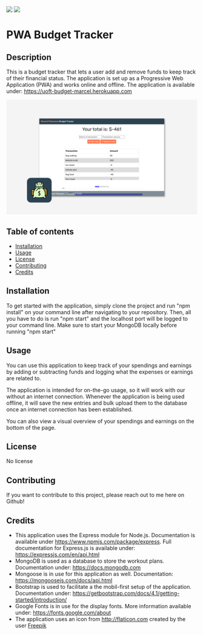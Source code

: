 <img src="https://img.shields.io/badge/cestmarcel-PWA+Budget+Tracker-navy">

<img src="https://img.shields.io/badge/Version-1.0-green">

# PWA Budget Tracker

## Description

This is a budget tracker that lets a user add and remove funds to keep track of their financial status. The application is set up as a Progressive Web Application (PWA) and works online and offline. The application is available under: https://uoft-budget-marcel.herokuapp.com

![Screenshot of the application](https://github.com/cestmarcel/uoft-budget-tracker/blob/master/public/assets/screenshots/app.png)

## Table of contents

- [Installation](#Installation)
- [Usage](#Usage)
- [License](#License)
- [Contributing](#Contributing)
- [Credits](#Credits)

## Installation

To get started with the application, simply clone the project and run "npm install" on your command line after navigating to your repository. Then, all you have to do is run "npm start" and the localhost port will be logged to your command line. Make sure to start your MongoDB locally before running "npm start"

## Usage

You can use this application to keep track of your spendings and earnings by adding or subtracting funds and logging what the expenses or earnings are related to. 

The application is intended for on-the-go usage, so it will work with our without an internet connection. Whenever the application is being used offline, it will save the new entries and bulk upload them to the database once an internet connection has been established.

You can also view a visual overview of your spendings and earnings on the bottom of the page.

## License

No license

## Contributing

If you want to contribute to this project, please reach out to me here on Github!

## Credits

- This application uses the Express module for Node.js. Documentation is available under https://www.npmjs.com/package/express. Full documentation for Express.js is available under: https://expressjs.com/en/api.html
- MongoDB is used as a database to store the workout plans. Documentation under: https://docs.mongodb.com
- Mongoose is in use for this application as well. Documentation: https://mongoosejs.com/docs/api.html
- Bootstrap is used to facilitate a the mobil-first setup of the application. Documentation under: https://getbootstrap.com/docs/4.1/getting-started/introduction/
- Google Fonts is in use for the display fonts. More information available under: https://fonts.google.com/about
- The application uses an icon from http://flaticon.com created by the user [Freepik](https://www.flaticon.com/authors/freepik)
